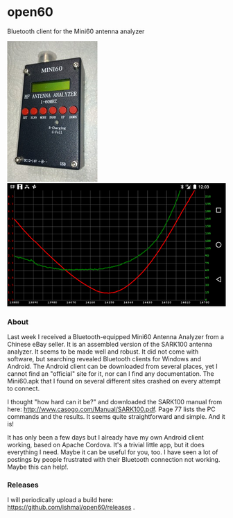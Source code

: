 # open60
Bluetooth client for the Mini60 antenna analyzer

![Alt text](misc/mini60.jpg?raw=true "MINI60")
![Alt text](misc/demoscreen.png?raw=true "example")

### About

Last week I received a Bluetooth-equipped Mini60 Antenna Analyzer from a Chinese eBay seller.  It is an assembled
version of the SARK100 antenna analyzer.  It seems to be made well and robust.  It did not come with software, but
searching revealed Bluetooth clients for Windows and Android.  The Android client can be downloaded from several
places, yet I cannot find an "official" site for it, nor can I find any documentation.  The Mini60.apk that I found
on several different sites crashed on every attempt to connect.

I thought "how hard can it be?" and downloaded the SARK100 manual from here: http://www.casogo.com/Manual/SARK100.pdf.
Page 77 lists the PC commands and the results.  It seems quite straightforward and simple.  And it is!

It has only been a few days but I already have my own Android client working, based on Apache Cordova.  It's a trivial
little app, but it does everything I need.  Maybe it can be useful for you, too.  I have seen a lot of postings
by people frustrated with their Bluetooth connection not working.  Maybe this can help!.

### Releases

I will periodically upload a build here:  https://github.com/ishmal/open60/releases .

